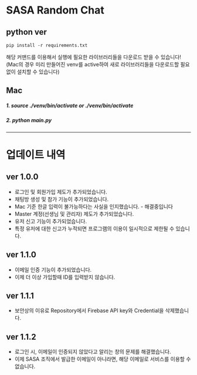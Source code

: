 # SASA Random Chat
## python ver

    pip install -r requirements.txt

해당 커맨드를 이용해서 실행에 필요한 라이브러리들을 다운로드 받을 수 있습니다!
(Mac의 경우 미리 만들어진 venv를 active하여 새로 라이브러리들을 다운로드할 필요 없이 설치할 수 있습니다)

## Mac

##### 1. source ./venv/bin/activate or ./venv/bin/activate

##### 2. python main.py

---

# 업데이트 내역

## ver 1.0.0

* 로그인 및 회원가입 제도가 추가되었습니다.
* 채팅방 생성 및 참가 기능이 추가되었습니다.
* Mac 기준 한글 입력이 불가능하다는 사실을 인지했습니다. - 해결중입니다
* Master 계정(선생님 및 관리자) 제도가 추가되었습니다.
* 유저 신고 기능이 추가되었습니다.
* 특정 유저에 대한 신고가 누적되면 프로그램의 이용이 일시적으로 제한될 수 있습니다.

## ver 1.1.0

* 이메일 인증 기능이 추가되었습니다.
* 이제 더 이상 가입할때 ID를 입력받지 않습니다.

## ver 1.1.1

* 보안상의 이유로 Repository에서 Firebase API key와 Credential을 삭제했습니다.

## ver 1.1.2

* 로그인 시, 이메일이 인증되지 않았다고 알리는 창의 문제를 해결했습니다.
* 이제 SASA 조직에서 발급한 이메일이 아니라면, 해당 이메일로 서비스를 이용할 수 없습니다.